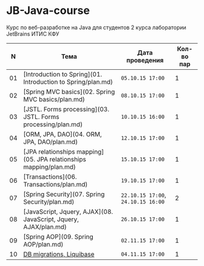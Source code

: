 # JB-Java-course
Курс по веб-разработке на Java для студентов 2 курса лаборатории JetBrains ИТИС КФУ

N | Тема | Дата проведения | Кол-во пар
--- | ------------ | ------------- | -------------
01 | [Introduction to Spring](01. Introduction to Spring/plan.md) | `05.10.15 17:00` | 1
02 | [Spring MVC basics](02. Spring MVC basics/plan.md) | `08.10.15 17:00` | 1
03 | [JSTL. Forms processing](03. JSTL. Forms processing/plan.md) | `10.10.15 16:00` | 1
04 | [ORM, JPA, DAO](04. ORM, JPA, DAO/plan.md) | `12.10.15 17:00` | 1
05 | [JPA relationships mapping](05. JPA relationships mapping/plan.md) | `15.10.15 17:00` | 1
06 | [Transactions](06. Transactions/plan.md) | `19.10.15 17:00` | 1
07 | [Spring Security](07. Spring Security/plan.md) | `22.10.15 17:00`, `24.10.15 16:00` | 2
08 | [JavaScript, Jquery, AJAX](08. JavaScript, Jquery, AJAX/plan.md) | `26.10.15 17:00` | 1
09 | [Spring AOP](09. Spring AOP/plan.md) | `02.11.15 17:00` | 1
10 | [DB migrations, Liquibase](#) | `04.11.15 17:00` | 1
